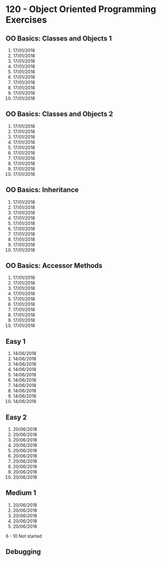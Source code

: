# 120 - Object Oriented Programming Exercises

## OO Basics: Classes and Objects 1

1. 17/01/2018
2. 17/01/2018
3. 17/01/2018
4. 17/01/2018
5. 17/01/2018
6. 17/01/2018
7. 17/01/2018
8. 17/01/2018
9. 17/01/2018
10. 17/01/2018

## OO Basics: Classes and Objects 2
1. 17/01/2018
2. 17/01/2018
3. 17/01/2018
4. 17/01/2018
5. 17/01/2018
6. 17/01/2018
7. 17/01/2018
8. 17/01/2018
9. 17/01/2018
10. 17/01/2018

## OO Basics: Inheritance
1. 17/01/2018
2. 17/01/2018
3. 17/01/2018
4. 17/01/2018
5. 17/01/2018
6. 17/01/2018
7. 17/01/2018
8. 17/01/2018
9. 17/01/2018
10. 17/01/2018

## OO Basics: Accessor Methods
1. 17/01/2018
2. 17/01/2018
3. 17/01/2018
4. 17/01/2018
5. 17/01/2018
6. 17/01/2018
7. 17/01/2018
8. 17/01/2018
9. 17/01/2018
10. 17/01/2018

## Easy 1
1. 14/06/2018
2. 14/06/2018
3. 14/06/2018
4. 14/06/2018
5. 14/06/2018
6. 14/06/2018
7. 14/06/2018
8. 14/06/2018
9. 14/06/2018
10. 14/06/2018

## Easy 2
1. 20/06/2018
2. 20/06/2018
3. 20/06/2018
4. 20/06/2018
5. 20/06/2018
6. 20/06/2018
7. 20/06/2018
8. 20/06/2018
9. 20/06/2018
10. 20/06/2018

## Medium 1
1. 20/06/2018
2. 20/06/2018
3. 20/06/2018
4. 20/06/2018
5. 20/06/2018

6 - 10 Not started

## Debugging
